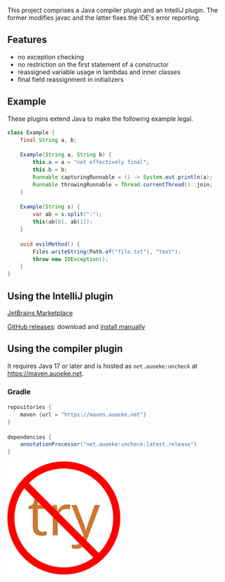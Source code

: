 This project comprises a Java compiler plugin and an IntelliJ plugin.
The former modifies javac and the latter fixes the IDE's error reporting.

## Features
- no exception checking
- no restriction on the first statement of a constructor
- reassigned variable usage in lambdas and inner classes
- final field reassignment in initializers

## Example
These plugins extend Java to make the following example legal.
```java
class Example {
    final String a, b;

    Example(String a, String b) {
        this.a = a = "not effectively final";
        this.b = b;
        Runnable capturingRunnable = () -> System.out.println(a);
        Runnable throwingRunnable = Thread.currentThread()::join;
    }

    Example(String s) {
        var ab = s.split(":");
        this(ab[0], ab[1]);
    }

    void evilMethod() {
        Files.writeString(Path.of("file.txt"), "text");
        throw new IOException();
    }
}
```

## Using the IntelliJ plugin
[JetBrains Marketplace](https://plugins.jetbrains.com/plugin/18575-uncheck)

[GitHub releases](https://github.com/auoeke/uncheck/releases): download and [install manually](https://www.jetbrains.com/help/idea/managing-plugins.html#install_plugin_from_disk)

## Using the compiler plugin
It requires Java 17 or later and is hosted as `net.auoeke:uncheck` at https://maven.auoeke.net.

### Gradle
```groovy
repositories {
    maven {url = "https://maven.auoeke.net"}
}

dependencies {
    annotationProcessor("net.auoeke:uncheck:latest.release")
}
```

<img width="256" src="intellij/resources/META-INF/pluginIcon.svg">
